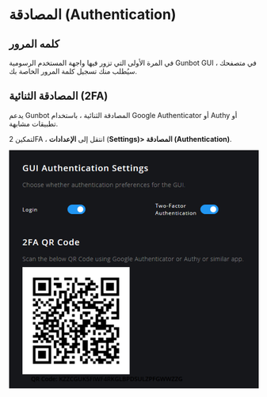 # المصادقة \(Authentication\)

## كلمه المرور

في المرة الأولى التي تزور فيها واجهة المستخدم الرسومية Gunbot GUI في متصفحك ، سيُطلب منك تسجيل كلمة المرور الخاصة بك.

## المصادقة الثنائية \(2FA\)

يدعم Gunbot المصادقة الثنائية ، باستخدام Google Authenticator أو Authy أو تطبيقات مشابهة.

لتمكين 2FA ، انتقل إلى **الإعدادات** \(**Settings\)&gt; المصادقة \(Authentication\)**.

![&#x644;&#x627; &#x62A;&#x645;&#x633;&#x62D; &#x627;&#x644;&#x635;&#x648;&#x631;&#x629; &#x623;&#x639;&#x644;&#x627;&#x647; &#x60C; &#x628;&#x644; &#x627;&#x633;&#x62A;&#x62E;&#x62F;&#x645; &#x631;&#x645;&#x632; &#x627;&#x644;&#x627;&#x633;&#x62A;&#x62C;&#x627;&#x628;&#x629; &#x627;&#x644;&#x633;&#x631;&#x64A;&#x639;&#x629; &#x627;&#x644;&#x641;&#x631;&#x64A;&#x62F; \(QR code\) &#x627;&#x644;&#x630;&#x64A; &#x62A;&#x645; &#x625;&#x646;&#x634;&#x627;&#x624;&#x647; &#x641;&#x64A; Gunbot.](../.gitbook/assets/image-18.png)

